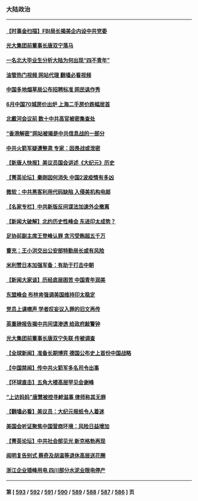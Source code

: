 ### 大陆政治
---
#### [【时事金扫描】FBI局长揭美企内设中共党委](../../pages/ncid277/n14034532.md?07160045) 
#### [光大集团前董事长唐双宁落马](../../pages/ncid277/n14034818.md?07160045) 
#### [一名北大毕业生分析大陆为何出现“四不青年”](../../pages/ncid277/n14034804.md?07160045) 
#### [油管热门视频 网站代理 翻墙必看视频](http://138.2.39.72:81/youtube.html?epic-marker?07160045)
#### [中国多地烟草局公布招聘标准 网民讽作秀](../../pages/ncid277/n14034770.md?07160045) 
#### [6月中国70城房价出炉 上海二手房价跌幅居首](../../pages/ncid277/n14034712.md?07160045) 
#### [北戴河会议前 数十中共高官被密集查处](../../pages/ncid277/n14034671.md?07160045) 
#### [“香港解密”网站被揭是中共信息战的一部分](../../pages/ncid277/n14034636.md?07160045) 
#### [中共火箭军疑遭整肃 专家：因畏战或泄密](../../pages/ncid277/n14034681.md?07160045) 
#### [【新唐人快报】美议员国会讲述《大纪元》历史](../../pages/ncid277/n14034496.md?07160045) 
#### [【菁英论坛】秦刚因何消失 中国2波疫情有多凶](../../pages/ncid277/n14034529.md?07160045) 
#### [微软：中共黑客利用代码缺陷 入侵美机构电邮](../../pages/ncid277/n14034520.md?07160045) 
#### [【名家专栏】中共新版反间谍法加速外企撤离](../../pages/ncid277/n14034340.md?07160045) 
#### [【新闻大破解】北约历史性峰会 东进印太成势？](../../pages/ncid277/n14034401.md?07160045) 
#### [足协前副主席王登峰认罪 贪污受贿超五千万](../../pages/ncid277/n14034239.md?07160045) 
#### [曹充：王小洪交出公安部特勤局长或有风险](../../pages/ncid277/n14034407.md?07160045) 
#### [米利赞日本加强军备：有助于打击中朝](../../pages/ncid277/n14034430.md?07160045) 
#### [【新闻大家谈】历经底层困苦 中国青年润美](../../pages/ncid277/n14034317.md?07160045) 
#### [东盟峰会 布林肯强调美国维持印太稳定](../../pages/ncid277/n14034355.md?07160045) 
#### [党员上课噤声 学者叹妄议入罪的旧文再传](../../pages/ncid277/n14034307.md?07160045) 
#### [英重磅报告揭中共间谍渗透 给政府敲警钟](../../pages/ncid277/n14034267.md?07160045) 
#### [光大集团前董事长唐双宁失联 传被调查](../../pages/ncid277/n14034293.md?07160045) 
#### [【全球新闻】准备长期博弈 德国公布史上首份中国战略](../../pages/ncid277/n14033818.md?07160045) 
#### [【中国禁闻】传中共火箭军多名司令出事](../../pages/ncid277/n14033505.md?07160045) 
#### [【环球直击】五角大楼高层罕见会谢峰](../../pages/ncid277/n14033918.md?07160045) 
#### [“上访妈妈”唐慧被控寻衅滋事 律师称其无罪](../../pages/ncid277/n14033955.md?07160045) 
#### [【翻墙必看】美议员：大纪元报纸令人着迷](../../pages/ncid277/n14034135.md?07160045) 
#### [美国会听证聚焦中国营商环境：风险日益增加](../../pages/ncid277/n14033879.md?07160045) 
#### [【菁英论坛】中共社会部见光 新克格勃再现](../../pages/ncid277/n14033979.md?07160045) 
#### [阎明复告别式 蔡奇及胡温等退休高层送花圈](../../pages/ncid277/n14034122.md?07160045) 
#### [浙江企业错峰用电 四川部分水泥业限电停产](../../pages/ncid277/n14034119.md?07160045) 

---
#### 第 [ [593](./593.md?07160045) / [592](./592.md?07160045) / [591](./591.md?07160045) / [590](./590.md?07160045) / [589](./589.md?07160045) / [588](./588.md?07160045) / [587](./587.md?07160045) / [586](./586.md?07160045) ] 页
